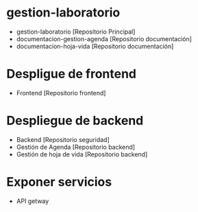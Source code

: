 # gestion-laboratorio 
* gestion-laboratorio [Repositorio Principal]
* documentacion-gestion-agenda [Repositorio documentación]
* documentacion-hoja-vida [Repositorio documentación]

# Despligue de frontend
* Frontend [Repositorio frontend]

# Despliegue de backend 
* Backend [Repositorio seguridad]
* Gestión de Agenda [Repositorio backend]
* Gestión de hoja de vida [Repositorio backend]

# Exponer servicios 
* API getway
